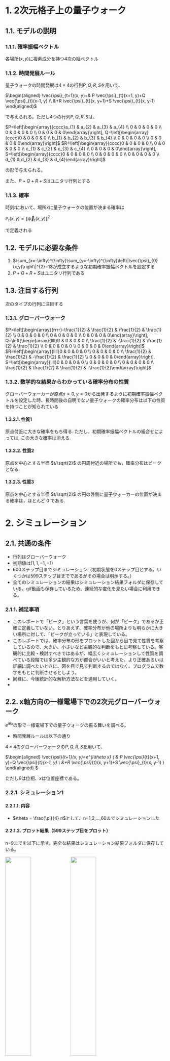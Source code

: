 # 1. 2次元格子上の量子ウォーク
## 1.1. モデルの説明
### 1.1.1. 確率振幅ベクトル

各場所$(x,y)$に複素成分を持つ4次の縦ベクトル

### 1.1.2. 時間発展ルール
量子ウォークの時間発展は$4\times4$の行列$P,Q,R,S$を用いて、

$\begin{aligned} \vec{\psi}_{t+1}(x, y)=& P \vec{\psi}_{t}(x+1, y)+Q \vec{\psi}_{t}(x-1, y) \\ &+R \vec{\psi}_{t}(x, y+1)+S \vec{\psi}_{t}(x, y-1) \end{aligned}$

で与えられる。ただし4つの行列$P,Q,R,S$は、

$P=\left[\begin{array}{cccc}a_{1} & a_{2} & a_{3} & a_{4} \\ 0 & 0 & 0 & 0 \\ 0 & 0 & 0 & 0 \\ 0 & 0 & 0 & 0\end{array}\right],
Q=\left[\begin{array}{cccc}0 & 0 & 0 & 0 \\ b_{1} & b_{2} & b_{3} & b_{4} \\ 0 & 0 & 0 & 0 \\ 0 & 0 & 0 & 0\end{array}\right]$
$R=\left[\begin{array}{cccc}0 & 0 & 0 & 0 \\ 0 & 0 & 0 & 0 \\ c_{1} & c_{2} & c_{3} & c_{4} \\ 0 & 0 & 0 & 0\end{array}\right],
S=\left[\begin{array}{cccc}0 & 0 & 0 & 0 \\ 0 & 0 & 0 & 0 \\ 0 & 0 & 0 & 0 \\ d_{1} & d_{2} & d_{3} & d_{4}\end{array}\right]$

の形で与えられる。

また、$P+Q+R+S$はユニタリ行列とする

### 1.1.3. 確率

時刻$t$において、場所$x$に量子ウォークの位置が決まる確率は

$\mathbb{P}_{t}(x,y)=\left\|\vec{\psi}_{t}(x,y)\right\|^{2}$

で定義される

## 1.2. モデルに必要な条件
1. $\sum_{x=-\infty}^{\infty}\sum_{y=-\infty}^{\infty}\left\|\vec{\psi}_{0}(x,y)\right\|^{2}=1$が成立するような初期確率振幅ベクトルを設定する
2. $P+Q+R+S$はユニタリ行列である

## 1.3. 注目する行列
次のタイプの行列に注目する

### 1.3.1. グローバーウォーク

$P=\left[\begin{array}{rrrr}-\frac{1}{2} & \frac{1}{2} & \frac{1}{2} & \frac{1}{2} \\ 0 & 0 & 0 & 0 \\ 0 & 0 & 0 & 0 \\ 0 & 0 & 0 & 0\end{array}\right],
Q=\left[\begin{array}{llll}0 & 0 & 0 & 0 \\ \frac{1}{2} & -\frac{1}{2} & \frac{1}{2} & \frac{1}{2} \\ 0 & 0 & 0 & 0 \\ 0 & 0 & 0 & 0\end{array}\right]$
$R=\left[\begin{array}{llll}0 & 0 & 0 & 0 \\ 0 & 0 & 0 & 0 \\ \frac{1}{2} & \frac{1}{2} & -\frac{1}{2} & \frac{1}{2} \\ 0 & 0 & 0 & 0\end{array}\right],
S=\left[\begin{array}{llll}0 & 0 & 0 & 0 \\ 0 & 0 & 0 & 0 \\ 0 & 0 & 0 & 0 \\ \frac{1}{2} & \frac{1}{2} & \frac{1}{2} & -\frac{1}{2}\end{array}\right]$

### 1.3.2. 数学的な結果からわかっている確率分布の性質
グローバーウォーカーが原点$x=0,y=0$から出発するように初期確率振幅ベクトルを設定した時、長時間後の自明でない量子ウォークの確率分布は以下の性質を持つことが知られている

#### 1.3.2.1. 性質1
原点付近に大きな確率をもち得る.
ただし，初期確率振幅べクトルの組合せによっては, この大きな確率は消える.
#### 1.3.2.2. 性質2
原点を中心とする半径 $t/\sqrt{2}$ の円周付近の場所でも，確率分布はピークとなる.
#### 1.3.2.3. 性質3
原点を中心とする半径 $t/\sqrt{2}$ の円の外側に量子ウォーカーの位置が決まる確率は，ほとんど 0 である.

# 2. シミュレーション

## 2.1. 共通の条件

- 行列はグローバーウォーク
- 初期値は$(1,1,-1,-1)$
- 600ステップ目までシミュレーション（初期状態を0ステップ目とする。いくつかは599ステップ目までであるがその場合は明示する。）
- 全てのシミュレーションの結果はシミュレーション結果フォルダに保存している。gif動画も保存しているため、連続的な変化を見たい場合に利用できる。

### 2.1.1. 補足事項
- このレポートで「ピーク」という言葉を使うが、何が「ピーク」であるか正確に定義していない。とりあえず、確率分布が他の場所よりも明らかに大きい場所に対して、「ピークが立っている」と表現している。
- このレポートでは、確率分布の形をプロットした図から目で見て性質を考察しているので、大きい、小さいなど主観的な判断をもとに考察している。客観的に比較・検討すべきではあるが、幅広くシミュレーションして性質を調べている段階では多少主観的な方が都合がいいと考えた。より正確あるいは詳細に調べたいときに、図を目で見て判断するのではなく、プログラムで数字をもとに判断させるとしよう。
- 同様に、今後統計的な解析方法などを適用していく。
- 

## 2.2. x軸方向の一様電場下での2次元グローバーウォーク

$e^{i\theta x}$の形で一様電場下での量子ウォークの振る舞いを調べる。

- 時間発展ルールは以下の通り

$4\times4$のグローバーウォークの$P,Q,R,S$を用いて、

$\begin{aligned} \vec{\psi}_{t+1}(x, y)=e^{i\theta x} (  & P \vec{\psi}_{t}(x+1, y)+Q \vec{\psi}_{t}(x-1, y) \\
&+R \vec{\psi}_{t}(x, y+1)+S \vec{\psi}_{t}(x, y-1) ) \end{aligned}  $

ただし$\theta$は位相、$x$は位置座標である。

### 2.2.1. シミュレーション1
#### 2.2.1.1. 内容
- $\theta = \frac{\pi}{4} n$として、n=1,2,...,60までシミュレーションした
#### 2.2.1.2. プロット結果（599ステップ目をプロット）
n=9までを以下に示す。完全な結果はシミュレーション結果フォルダに保存している。

<img src="シミュレーション1の結果（plot_img_phase_exp_2010）/t=599/000.png" width=40%>
<img src="シミュレーション1の結果（plot_img_phase_exp_2010）/t=599/001.png" width=40% >
<img src="シミュレーション1の結果（plot_img_phase_exp_2010）/t=599/002.png" width=40% >
<img src="シミュレーション1の結果（plot_img_phase_exp_2010）/t=599/003.png" width=40% >
<img src="シミュレーション1の結果（plot_img_phase_exp_2010）/t=599/004.png" width=40% >
<img src="シミュレーション1の結果（plot_img_phase_exp_2010）/t=599/005.png" width=40% >
<img src="シミュレーション1の結果（plot_img_phase_exp_2010）/t=599/006.png" width=40% >
<img src="シミュレーション1の結果（plot_img_phase_exp_2010）/t=599/007.png" width=40% >
<img src="シミュレーション1の結果（plot_img_phase_exp_2010）/t=599/008.png" width=40% >

#### 2.2.1.3. 考察
- $\theta$ と $\theta + 2\pi$ は確立分布が完全に一致
- $\theta$ と$-\theta$は確立分布が完全に一致
- 全ての位相でx軸方向へ局在が起こるわけではない。

よって、x軸方向の一様電場下での2次元グローバーウォークについては、以降のシミュレーションでは$\theta=0$〜$\pi$までをシミュレーションすることにする。


### 2.2.2. シミュレーション2
#### 2.2.2.1. 内容
　さらに$\theta$を細かく刻んでシミュレーションすることで、量子ウォークの確率分布と$\theta$との関連性について調べる。
- $\theta = \frac{\pi}{60} n$として、$n=1,2,...,60$までシミュレーションした

#### 2.2.2.2. プロット結果（599ステップ目をプロット）
数が多いため、シミュレーション結果フォルダに保存

#### 2.2.2.3. 考察
- $\theta$が$\frac{3\pi}{10}$より大きくなると、中央にピークが1本立っている場合がほとんどである。
- （主観的だが）$\theta$が$\frac{3\pi}{10}$以下では $\theta$が小さくなっていくに従って、中央のピークが小さくなり、両端にピークが立っていくと思う。特に$\frac{\pi}{6}$より小さい$\theta$では両端のピークが大きくなっていく様子が見えるように思える。

- 前述までの主観的主張の例外として（前後のプロットと比較して大きく確率分布の形が変化した）特徴的なプロットは
$\theta=\frac{\pi}{5},\frac{\pi}{4},\frac{\pi}{3},\frac{\pi}{2},\frac{3\pi}{5},\frac{3\pi}{4},\frac{5\pi}{6},\pi,$の時だと思う。

<img src="シミュレーション2の結果（plot_img_phase_exp_3010）/t=599/011.png" width=40% >
<img src="シミュレーション2の結果（plot_img_phase_exp_3010）/t=599/014.png" width=40% >
<img src="シミュレーション2の結果（plot_img_phase_exp_3010）/t=599/019.png" width=40% >
<img src="シミュレーション2の結果（plot_img_phase_exp_3010）/t=599/029.png" width=40% >
<img src="シミュレーション2の結果（plot_img_phase_exp_3010）/t=599/035.png" width=40% >
<img src="シミュレーション2の結果（plot_img_phase_exp_3010）/t=599/044.png" width=40% >
<img src="シミュレーション2の結果（plot_img_phase_exp_3010）/t=599/049.png" width=40% >

仮説として以下の内容を考えた。
(1) $\theta$が小さいと両端にピークが立つ。$\theta$が大きいと中央にピークが立つ。ただし、いくつか例外がある

(2) 特徴的な確率分布を示した時の$\theta$の中で、$\frac{\pi}{5},\frac{\pi}{4},\frac{\pi}{3},\frac{\pi}{2},\pi$については$\frac{\pi}{自然数}$となっている。$\frac{\pi}{自然数}$の時は特徴的な確率分布を示す。


### 2.2.3. シミュレーション3
#### 2.2.3.1. 内容
　シミュレーション2で見えた$\theta=\frac{\pi}{6}$付近の振る舞いについて、$\theta$が小さくなっていくに従って、中央のピークが小さくなり、両端にピークが立っていくのかどうかを確認したい。また、さらに小さくしていくと、逆に、両端のピークが小さくなり、中央のピークが大きなるのかどうか（振動しているかどうか）を確認したい。
　加えて、$\frac{\pi}{自然数}$の時は特徴的な確率分布を示すかどうかを検討する
- $\theta = \frac{\pi}{240} n$として、$n=1,2,...,40$までシミュレーションした。（TODO:結果に応じて、$n=240$までシミュレーションする。）


#### 2.2.3.2. プロット結果
シミュレーション中

#### 2.2.3.3. 考察



### 2.2.4. シミュレーション4
#### 2.2.4.1. 内容
$\theta=\frac{\pi}{自然数}$についてシミュレーションし、何かしらの共通性がないか検討する。
- $\theta = \frac{\pi}{n} $として、$n=1,2,...,80$までシミュレーションした（599ステップ目まで）
- また、$\theta = \frac{\pi}{10n} $として、$n=1,2,...,60$までシミュレーションした
- また、$\theta = \frac{\pi}{n} $として、$n=600の約数$としてシミュレーションした（599ステップ目まで）

#### 2.2.4.2. プロット結果
数が多いため、シミュレーション結果フォルダに保存。
（$\frac{pi}{61}$だけ、再プロットし忘れでおかしな図になっている点に注意。他は問題ない。）

#### 2.2.4.3. 考察
- ピークは中央に立つ場合もあれば、両端に立つ場合もあり、両端と中央に立つ場合もある。大きなピークの本数も1本、2本、3本、たくさん（同じくらいの大きさのピークが無数にある）と多彩である。
- 大きなピークの本数が中央に1本だけの場合は、比較的2次元量子ウォークの確率分布の形としてはよく見かけるが、このシミュレーションにおいては2本や3本の場合よりも少ない。プロット結果をもとに確認すると$\frac{\pi}{8},\frac{\pi}{9},\frac{\pi}{11},$の3つだけだと思う（$\frac{\pi}{26}$は中央に複数のピークが見えるため微妙なところだ。）この結果は、シミュレーション2の仮説「$\theta$が小さいと両端にピークが立つ。」を補強する結果だ。
- gif動画で$\theta = \frac{\pi}{10},\frac{\pi}{20},...,\frac{\pi}{600} $まで見てみると、確率分布がy軸方向へ膨らんだ後にしぼみ、そして膨らみ、そしてしぼみ、そして膨らみ続けていく様子が見える。可能性として、以下を考えた。
  ①このような現象がこれまでのシミュレーションにも見えていたが確率が小さく、プロットの性質上見えないだけだった。
  ②$\theta$を小さくしていくと、このように見える。普遍的な現象である。
  ③\theta$を小さくしていくと、このように見えるが、$\theta=\frac{\pi}{自然数}$の時にのみ見える現象である。
  ④ブロッホ振動と関係がある現象である。そして既に先行研究で示されている。

- $\theta$の値が十分に低い（大雑把な目安として$\theta=\frac{\pi}{100}$よりも小さい）場合、中央のピークのみが立つことはなかった。この結果は、シミュレーション2の仮説「$\theta$が小さいと両端にピークが立つ。」を補強する結果だ。
- $\theta$の値が十分に低い（大雑把な目安として$\theta=\frac{\pi}{100}$よりも小さい）場合、ピークの本数は本来は4本あるが、位置が重なり合成されることで2本に見えている場合がある。このことから、他の$\theta$でピークが2本の場合も本来は4本である可能性がある（4本である方が自然で2本の場合が特殊であるということ）

- $n=600の約数$としてシミュレーションしたが、今のところ、何か特筆すべきことを発見できていない。TODO:シミュレーション3と比較することで特筆すべき点が見つかるかもしれない。


## 2.3. x軸方向とy軸方向への一様電場下での2次元グローバーウォーク

$e^{i\theta x}e^{i\theta y}$の形で一様電場下での量子ウォークの振る舞いを調べる。

- 時間発展ルールは以下の通り

$4\times4$のグローバーウォークの$P,Q,R,S$を用いて、

$\begin{aligned} \vec{\psi}_{t+1}(x, y)=e^{i\theta x}e^{i\theta y} (  & P \vec{\psi}_{t}(x+1, y)+Q \vec{\psi}_{t}(x-1, y) \\
&+R \vec{\psi}_{t}(x, y+1)+S \vec{\psi}_{t}(x, y-1) ) \end{aligned}  $

ただし$\theta$は位相、$x,y$はそれぞれx軸の位置座標、y軸の位置座標である。


### 2.3.1. シミュレーション5

#### 2.3.1.1. 内容
シミュレーション2において、x軸方向とy軸方向両方に電場をかけた内容と同じ。
- $\theta = \frac{\pi}{60} n$として、$n=1,2,...,60$までシミュレーションした

#### 2.3.1.2. プロット結果（599ステップ目をプロット）
多くの場合、中央のみにピークが立っている。中央のみにピークが立っている以外の結果は$\theta=\frac{\pi}{4},\frac{\pi}{2},\frac{3\pi}{4},\pi,$で見られた。その時のプロット結果を以下に示す。

<img src="シミュレーション5の結果（plot_img_phase_exp_3030）/t=599/014.png" width=40% >
<img src="シミュレーション5の結果（plot_img_phase_exp_3030）/t=599/029.png" width=40% >
<img src="シミュレーション5の結果（plot_img_phase_exp_3030）/t=599/044.png" width=40% >
<img src="シミュレーション5の結果（plot_img_phase_exp_3030）/t=599/059.png" width=40% >


#### 2.3.1.3. 考察
- $\theta=\frac{\pi}{4},\frac{\pi}{2},\frac{3\pi}{4}$では、斜め方向にグローバーウォークが歪んでいる様子が見える。斜め方向に電場をかけたと考えれば説明できる
- プロット図を目で見て確認する性質上、中央の確率分布のピークよりも小さい確率分布はよく見えない。論文に掲載されているようなプロット方法で可視化すると$\frac{\pi}{60}$で斜め方向の確率分布を確認することができそうだ。
- 量子ウォークの発展過程について、確認する必要がありそうだ。



# 3. シミュレーションの実行状況

## 3.1. シミュレーション中
- シミュレーション3（$i=1$〜$40$）

## 3.2. 実施予定で、計算・時間リソースの割り当て待ちリスト
- シミュレーション3（$i=41$〜場合によっては$240$）
- シミュレーション5の時間発展の可視化（i=1について）
- 確率の大きさの度合いを色で分けて可視化できるような2次元プロットのプログラム作成とシミュレーション5での実施


# 4. 新規実験案
- 異なる位相の確率分布を重ね合わせると、他の位相の確率分布の形と一致するだろうか？（異なる位相の確率分布の重ね合わせに対する考察）
- （一様であってもなくても）電場を与えてある時間ステップで電場をなくす（$e^{i\theta r}$の項を1にする）と、量子ウォークはどう発展してくだろうか？電場のない状態のグローバーウォークの形へ収束していくか、それとも何かしらの変化が残り続けるか？
- 電場のないグローバーウォークの形を傾けてz軸方向に写る影の形と電場を与えた上でのグローバーウォークの形と一致するだろうか？（一致する場合はどういう時だろうか？）
- シミュレーション4でy軸方向への膨らみが見られたが、その膨らみの度合いについて、定量的に評価し、位相との関係性を明らかにできるだろうか？また、この膨らみはゴムのように伸び縮みするだろうか？
- 一様電場ではなく、渦巻き上になるように場所によって異なる電場を与えた場合、どのように量子ウォークは発展するだろうか？
- 広がっていく量子ウォーカーに対して、壁のようなものを配置した場合、量子ウォークの発展にどのような影響があるだろうか？回折するだろうか？
- 壁の形によっては、電子回折のように、干渉によって様々なパターンが確率分布として現れるだろうか？あるいはX線回折のように結晶に対する回折の性質（ラウエ条件やブラッグ条件など）が見られるだろうか？
- 今までx方向の実験を行ってきたが、xとy方向どちらも電場をかけると、それはx方向での結果とy方向での結果の重ね合わせの結果になるだろうか？それとも（論文で指摘されていたようにx方向とy方向へ格子状に配置された位置座標では斜めへ進めないため）異なる結果になるだろうか？その場合2次元格子を軸に対して45度回転させてシミュレーションすると斜めへ進めるから上手くいくだろうか？
- x方向とy方向の電場を1：1ではなく例えば、2：1のように差をつけるとそれはx方向での結果とy方向での結果の重ね合わせの割合を電場の割合にした結果と一致するだろうか？それとも異なる結果になるだろうか？


# 5. シミュレーションプログラム改善したいことリスト
- [ ] シミュレーションのリスタート改善：シミュレーションが途中で中止された場合0ステップ目から再開している。プログラム的には中断されたステップの一つ前から再開できるため、改善の余地があり、それは比較的容易に実行できる。
- [ ] シミュレーションの保存エラーハンドリング改善：現在のリスタート処理は、シミュレーションが完了してから保存するように処理を書いているから、保存されているシミュレーションは問題ないという仮定のもと動作させている。つまり保存途中にエラーが出ることを想定していない。保存途中のエラーは今のところgoogle driveのエラーのみで、データサイズが0になるから発見が容易だが、保存でエラーが出た場合はcontinueさせるかエラーで終了させるように改善したいところだ。google driveのエラーでハンドリングすればいいか。
- [ ] シミュレーション速度改善：numpyでforを使わずに配列を操作できるメソッドがある。それを使えばシミュレーションのプログラムに含まれている前処理のコストをいくらか減らせられるだろう。また核となるアルゴリズムの計算コストも減らせられるかもしない。
- [ ] デバッグの自動化：シミュレーションプログラムが正しい結果を出しているか、直近のプログラム修正で変なバグが入っていないかを自動的に検証するプログラムが欲しい。
- [ ] シミュレーション条件の設定方法改善：expファイルに書いているが、もっといい書き方に直したい。
- [ ] make_gif関数の改善：gifでplotするときにgifの速度を変数として外部に出してくれていると、遅くしたい時に便利かなと思った。
- [ ] 量子ゲートを使った量子ウォークについて：量子ゲートを使って1次元量子ウォークを再現することができるそうだ。その場合、品質保証された高速な量子シミュレータを使って量子ウォークすることができるし、IBMの量子コンピュータを使って量子ウォークすることができる。といっても量子ゲートを使って2次元量子ウォークする方法を思いつかないし、時間もなかなか厳しい。
